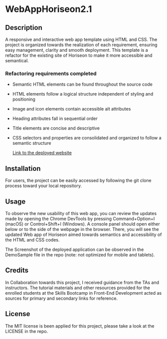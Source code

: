 # WebAppHoriseon2.1

## Description

A responsive and interactive web app template using HTML and CSS. The project is organized towards the realization of each requirement, ensuring easy management, clarity and smooth deployment. This template is a refactor for the existing site of Horiseon to make it more accessible and semantical.

### Refactoring requirements completed
* Semantic HTML elements can be found throughout the source code
* HTML elements follow a logical structure independent of styling and positioning
* Image and icon elements contain accessible alt attributes
* Heading attributes fall in sequential order
* Title elements are concise and descriptive
* CSS selectors and properties are consolidated and organized to follow a semantic structure

  [Link to the deployed website](https://astranag.github.io/WebAppHoriseon2.1/)


## Installation

For users, the project can be easily accessed by following the git clone process toward your local repository. 

## Usage

To observe the new usability of this web app, you can review the updates made by opening the Chrome DevTools by pressing Command+Option+I (macOS) or Control+Shift+I (Windows). A console panel should open either below or to the side of the webpage in the browser. There, you will see the updated Web app of Horiseon aimed towards semantics and accessibility of the HTML and CSS codes. 

The Screenshot of the deployed application can be observed in the DemoSample file in the repo  (note: not optimized for mobile and tablets).


## Credits

In Collaboration towards this project, I received guidance from the TAs and instructors. The tutorial materials and other resources provided for the enrolled students at the Skills Bootcamp in Front-End Development acted as sources for primary and secondary links for reference.   

## License

The MIT license is been applied for this project, please take a look at the LICENSE in the repo.
